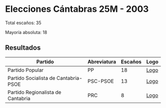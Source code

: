 # Elecciones Cántabras 25M - 2003

Total escaños: 35

Mayoría absoluta: 18

## Resultados

| Partido | Abreviatura | Escaños | Logo |
| - | - | - | - |
| Partido Popular | PP | 18 | [Logo](https://github.com/playzzz/Pactos/blob/master/Logos/PP.jpg?raw=true)
| Partido Socialista de Cantabria-PSOE | PSC-PSOE | 13 | [Logo](https://github.com/playzzz/Pactos/blob/master/Logos/PSOE.jpg?raw=true)
| Partido Regionalista de Cantabria | PRC | 8 | [Logo](https://github.com/playzzz/Pactos/blob/master/Logos/PRC.jpg?raw=true)
